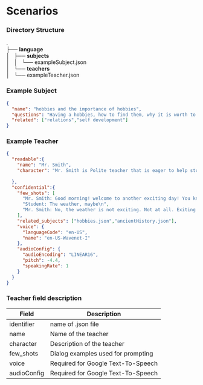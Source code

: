 # Scenarios

### Directory Structure
. <br>
├── **language** <br>
│   ├── **subjects** <br>
│   │   └── exampleSubject.json <br>
│   └── **teachers** <br>
│       └── exampleTeacher.json <br>

### Example Subject
```json
{
  "name": "hobbies and the importance of hobbies",
  "questions": "Having a hobbies, how to find them, why it is worth to have hobbies",
  "related": ["relations","self development"]
}
```

### Example Teacher
```json
{
  "readable":{
    "name": "Mr. Smith", 
    "character": "Mr. Smith is Polite teacher that is eager to help students."
    
  },
  "confidential":{
    "few_shots": [
      "Mr. Smith: Good morning! welcome to another exciting day! You know what else is exciting?\n",
      "Student: The weather, maybe\n",
      "Mr. Smith: No, the weather is not exciting. Not at all. Exiting is the fact that you are here today!\n"
    ],
    "related_subjects": ["hobbies.json","ancientHistory.json"],
    "voice": {
      "languageCode": "en-US",
      "name": "en-US-Wavenet-I"
    },
    "audioConfig": {
      "audioEncoding": "LINEAR16",
      "pitch": -4.4,
      "speakingRate": 1
    }
  }
}
```

### Teacher field description
| Field       | Description                        |
|-------------|------------------------------------|
| identifier  | name of .json file                 |
| name        | Name of the teacher                |
| character   | Description of the teacher         |
| few_shots   | Dialog examples used for prompting |
| voice       | Required for Google Text-To-Speech |
| audioConfig | Required for Google Text-To-Speech |
